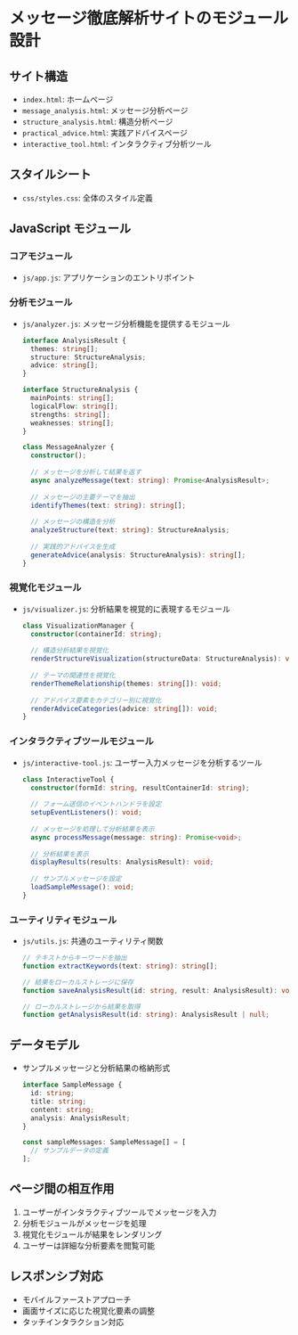 # メッセージ徹底解析サイトのモジュール設計

## サイト構造
- `index.html`: ホームページ
- `message_analysis.html`: メッセージ分析ページ
- `structure_analysis.html`: 構造分析ページ
- `practical_advice.html`: 実践アドバイスページ
- `interactive_tool.html`: インタラクティブ分析ツール

## スタイルシート
- `css/styles.css`: 全体のスタイル定義

## JavaScript モジュール

### コアモジュール
- `js/app.js`: アプリケーションのエントリポイント

### 分析モジュール
- `js/analyzer.js`: メッセージ分析機能を提供するモジュール
  ```typescript
  interface AnalysisResult {
    themes: string[];
    structure: StructureAnalysis;
    advice: string[];
  }

  interface StructureAnalysis {
    mainPoints: string[];
    logicalFlow: string[];
    strengths: string[];
    weaknesses: string[];
  }

  class MessageAnalyzer {
    constructor();
    
    // メッセージを分析して結果を返す
    async analyzeMessage(text: string): Promise<AnalysisResult>;
    
    // メッセージの主要テーマを抽出
    identifyThemes(text: string): string[];
    
    // メッセージの構造を分析
    analyzeStructure(text: string): StructureAnalysis;
    
    // 実践的アドバイスを生成
    generateAdvice(analysis: StructureAnalysis): string[];
  }
  ```

### 視覚化モジュール
- `js/visualizer.js`: 分析結果を視覚的に表現するモジュール
  ```typescript
  class VisualizationManager {
    constructor(containerId: string);
    
    // 構造分析結果を視覚化
    renderStructureVisualization(structureData: StructureAnalysis): void;
    
    // テーマの関連性を視覚化
    renderThemeRelationship(themes: string[]): void;
    
    // アドバイス要素をカテゴリー別に視覚化
    renderAdviceCategories(advice: string[]): void;
  }
  ```

### インタラクティブツールモジュール
- `js/interactive-tool.js`: ユーザー入力メッセージを分析するツール
  ```typescript
  class InteractiveTool {
    constructor(formId: string, resultContainerId: string);
    
    // フォーム送信のイベントハンドラを設定
    setupEventListeners(): void;
    
    // メッセージを処理して分析結果を表示
    async processMessage(message: string): Promise<void>;
    
    // 分析結果を表示
    displayResults(results: AnalysisResult): void;
    
    // サンプルメッセージを設定
    loadSampleMessage(): void;
  }
  ```

### ユーティリティモジュール
- `js/utils.js`: 共通のユーティリティ関数
  ```typescript
  // テキストからキーワードを抽出
  function extractKeywords(text: string): string[];
  
  // 結果をローカルストレージに保存
  function saveAnalysisResult(id: string, result: AnalysisResult): void;
  
  // ローカルストレージから結果を取得
  function getAnalysisResult(id: string): AnalysisResult | null;
  ```

## データモデル
- サンプルメッセージと分析結果の格納形式
  ```typescript
  interface SampleMessage {
    id: string;
    title: string;
    content: string;
    analysis: AnalysisResult;
  }
  
  const sampleMessages: SampleMessage[] = [
    // サンプルデータの定義
  ];
  ```

## ページ間の相互作用
1. ユーザーがインタラクティブツールでメッセージを入力
2. 分析モジュールがメッセージを処理
3. 視覚化モジュールが結果をレンダリング
4. ユーザーは詳細な分析要素を閲覧可能

## レスポンシブ対応
- モバイルファーストアプローチ
- 画面サイズに応じた視覚化要素の調整
- タッチインタラクション対応